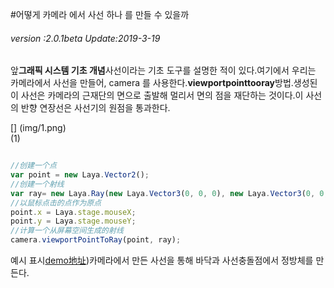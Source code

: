 #어떻게 카메라 에서 사선 하나 를 만들 수 있을까

###### *version :2.0.1beta   Update:2019-3-19*

앞**그래픽 시스템 기초 개념**사선이라는 기초 도구를 설명한 적이 있다.여기에서 우리는 카메라에서 사선을 만들어, camera 를 사용한다.**viewportpointtooray**방법.생성된 이 사선은 카메라의 근재단의 면으로 출발해 멀리서 면의 점을 재단하는 것이다.이 사선의 반향 연장선은 사선기의 원점을 통과한다.

[] (img/1.png)<br>(1)


```typescript

//创建一个点
var point = new Laya.Vector2();
//创建一个射线
var ray= new Laya.Ray(new Laya.Vector3(0, 0, 0), new Laya.Vector3(0, 0, 0));
//以鼠标点击的点作为原点
point.x = Laya.stage.mouseX;
point.y = Laya.stage.mouseY;
//计算一个从屏幕空间生成的射线
camera.viewportPointToRay(point, ray);
```


예시 표시[demo地址](https://layaair.ldc.layabox.com/demo2/?language=ch&category=3d&group=Camera&name=CameraRay))카메라에서 만든 사선을 통해 바닥과 사선충돌점에서 정방체를 만든다.